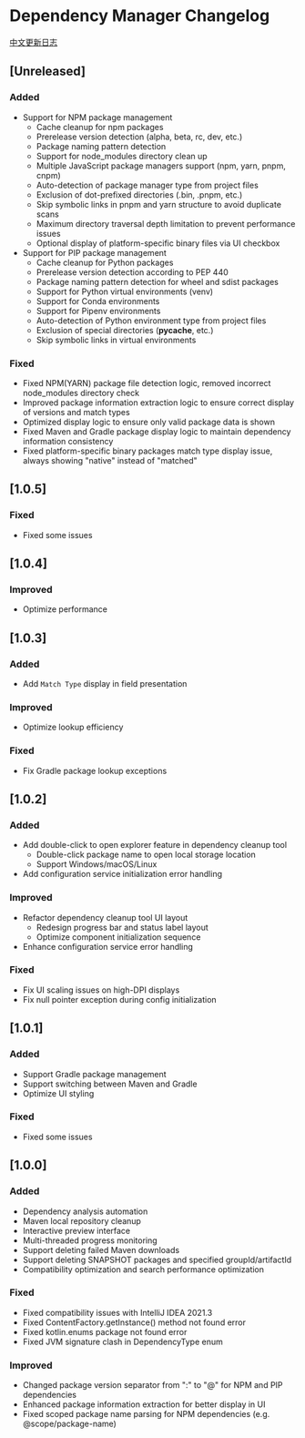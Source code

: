 <!-- Keep a Changelog guide -> https://keepachangelog.com -->

# Dependency Manager Changelog

[中文更新日志](CHANGELOG-CN.md)

## [Unreleased]

### Added

- Support for NPM package management
  - Cache cleanup for npm packages
  - Prerelease version detection (alpha, beta, rc, dev, etc.)
  - Package naming pattern detection
  - Support for node_modules directory clean up
  - Multiple JavaScript package managers support (npm, yarn, pnpm, cnpm)
  - Auto-detection of package manager type from project files
  - Exclusion of dot-prefixed directories (.bin, .pnpm, etc.)
  - Skip symbolic links in pnpm and yarn structure to avoid duplicate scans
  - Maximum directory traversal depth limitation to prevent performance issues
  - Optional display of platform-specific binary files via UI checkbox
- Support for PIP package management
  - Cache cleanup for Python packages
  - Prerelease version detection according to PEP 440
  - Package naming pattern detection for wheel and sdist packages
  - Support for Python virtual environments (venv)
  - Support for Conda environments
  - Support for Pipenv environments
  - Auto-detection of Python environment type from project files
  - Exclusion of special directories (__pycache__, etc.)
  - Skip symbolic links in virtual environments

### Fixed

- Fixed NPM(YARN) package file detection logic, removed incorrect node_modules directory check
- Improved package information extraction logic to ensure correct display of versions and match types
- Optimized display logic to ensure only valid package data is shown
- Fixed Maven and Gradle package display logic to maintain dependency information consistency
- Fixed platform-specific binary packages match type display issue, always showing "native" instead of "matched"

## [1.0.5]

### Fixed

- Fixed some issues

## [1.0.4]

### Improved

- Optimize performance

## [1.0.3]

### Added
- Add `Match Type` display in field presentation

### Improved
- Optimize lookup efficiency

### Fixed
- Fix Gradle package lookup exceptions

## [1.0.2]

### Added
- Add double-click to open explorer feature in dependency cleanup tool
  - Double-click package name to open local storage location
  - Support Windows/macOS/Linux
- Add configuration service initialization error handling

### Improved
- Refactor dependency cleanup tool UI layout
  - Redesign progress bar and status label layout
  - Optimize component initialization sequence
- Enhance configuration service error handling

### Fixed
- Fix UI scaling issues on high-DPI displays
- Fix null pointer exception during config initialization


## [1.0.1]

### Added

- Support Gradle package management
- Support switching between Maven and Gradle
- Optimize UI styling

### Fixed

- Fixed some issues

## [1.0.0]

### Added

- Dependency analysis automation
- Maven local repository cleanup
- Interactive preview interface
- Multi-threaded progress monitoring
- Support deleting failed Maven downloads  
- Support deleting SNAPSHOT packages and specified groupId/artifactId 
- Compatibility optimization and search performance optimization

### Fixed

- Fixed compatibility issues with IntelliJ IDEA 2021.3
- Fixed ContentFactory.getInstance() method not found error
- Fixed kotlin.enums package not found error
- Fixed JVM signature clash in DependencyType enum

### Improved

- Changed package version separator from ":" to "@" for NPM and PIP dependencies
- Enhanced package information extraction for better display in UI
- Fixed scoped package name parsing for NPM dependencies (e.g. @scope/package-name)

